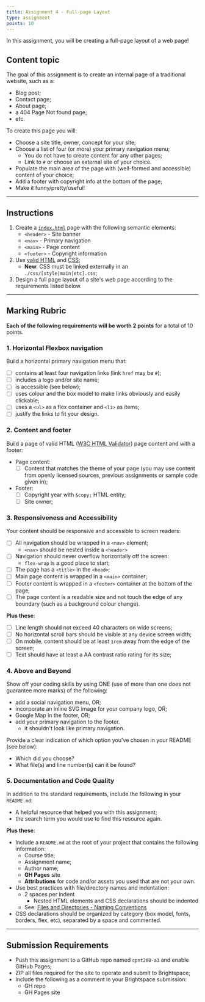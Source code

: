 ```yaml
---
title: Assignment 4 - Full-page Layout
type: assignment
points: 10
---
```


In this assignment, you will be creating a full-page layout of a web page!

## Content topic
The goal of this assignment is to create an internal page of a traditional website, such as a:
- Blog post;
- Contact page;
- About page;
- a 404 Page Not found page;
- etc.

To create this page you will:
- Choose a site title, owner, concept for your site;
- Choose a list of four (or more) your primary navigation menu;
    - You do not have to create content for any other pages;
    - Link to `#` or choose an external site of your choice.
- Populate the main area of the page with (well-formed and accessible) content of your choice;
- Add a footer with copyright info at the bottom of the page;
- Make it funny/pretty/useful!

---

## Instructions
1. Create a [`index.html`](https://gist.github.com/acidtone/6871979b4f4b04375edb6312dcdba5b7) page with the following semantic elements:
    - `<header>` - Site banner
    - `<nav>` - Primary navigation
    - `<main>` - Page content 
    - `<footer>` - Copyright information
2. Use [valid HTML](https://validator.w3.org/) and [CSS](https://jigsaw.w3.org/css-validator/);
    - **New**: CSS must be linked externally in an `./css/[style|main|etc].css`;
3. Design a full page layout of a site's web page according to the requirements listed below.

---

## Marking Rubric
**Each of the following requirements will be worth 2 points** for a total of 10 points.

### 1. Horizontal Flexbox navigation
Build a horizontal primary navigation menu that:
- [ ] contains at least four navigation links (link `href` may be `#`);
- [ ] includes a logo and/or site name;
- [ ] is accessible (see below);
- [ ] uses colour and the box model to make links obviously and easily clickable;
- [ ] uses a `<ul>` as a flex container and `<li>` as items;
- [ ] justify the links to fit your design.

### 2. Content and footer
Build a page of valid HTML ([W3C HTML Validator](https://validator.w3.org/)) page content and with a footer:
- Page content:
    - [ ] Content that matches the theme of your page (you may use content from openly licensed sources, previous assignments or sample code given in);
- Footer:
    - [ ] Copyright year with `&copy;` HTML entity;
    - [ ] Site owner;

### 3. Responsiveness and Accessibility
Your content should be responsive and accessible to screen readers:
- [ ] All navigation should be wrapped in a `<nav>` element;
    - `<nav>` should be nested inside a `<header>`
- [ ] Navigation should never overflow horizontally off the screen:
    - `flex-wrap` is a good place to start;
- [ ] The page has a `<title>` in the `<head>`;
- [ ] Main page content is wrapped in a `<main>` container;
- [ ] Footer content is wrapped in a `<footer>` container at the bottom of the page;
- [ ] The page content is a readable size and not touch the edge of any boundary (such as a background colour change).

**Plus these**:
- [ ] Line length should not exceed 40 characters on wide screens;
- [ ] No horizontal scroll bars should be visible at any device screen width;
- [ ] On mobile, content should be at least `1rem` away from the edge of the screen;
- [ ] Text should have at least a AA contrast ratio rating for its size;

### 4. Above and Beyond
Show off your coding skills by using ONE (use of more than one does not guarantee more marks) of the following:
- add a social navigation menu, OR;
- incorporate an inline SVG image for your company logo, OR;
- Google Map in the footer, OR;
- add your primary navigation to the footer.
    - it shouldn't look like primary navigation.

Provide a clear indication of which option you've chosen in your README (see below):
- Which did you choose?
- What file(s) and line number(s) can it be found?

### 5. Documentation and Code Quality
In addition to the standard requirements, include the following in your `README.md`:
- A helpful resource that helped you with this assignment;
- the search term you would use to find this resource again.

**Plus these**:
- Include a `README.md` at the root of your project that contains the following information:
  - Course title;
  - Assignment name;
  - Author name;
  - **GH Pages** site
  - **Attributions** for code and/or assets you used that are not your own.
- Use best practices with file/directory names and indentation:
  - 2 spaces per indent
    - Nested HTML elements and CSS declarations should be indented
  - See: [Files and Directories - Naming Conventions](https://gist.github.com/acidtone/d77059ec1851eff266339a3df70f6984)
- CSS declarations should be organized by category (box model, fonts, borders, flex, etc), separated by a space and commented.

---

## Submission Requirements
- Push this assignment to a GitHub repo named `cpnt260-a3` and enable GitHub Pages;
- ZIP all files required for the site to operate and submit to Brightspace;
- Include the following as a comment in your Brightspace submission:
  - GH repo
  - GH Pages site
